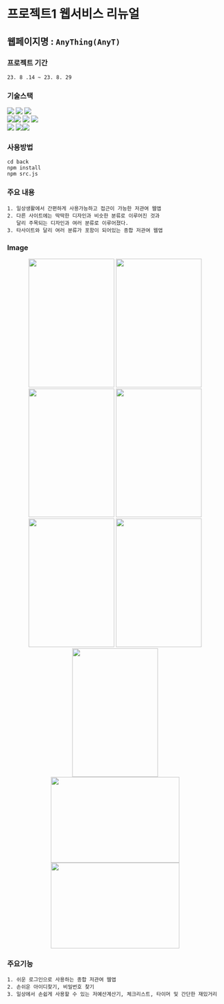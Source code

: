 # 프로젝트1 웹서비스 리뉴얼
## 웹페이지명 : `AnyThing(AnyT)`
### 프로젝트 기간 
`23. 8 .14 ~ 23. 8. 29`
### 기술스택
<img src="https://img.shields.io/badge/html5-E34F26?style=for-the-badge&logo=html5&logoColor=white"/> <img src="https://img.shields.io/badge/css-1572B6?style=for-the-badge&logo=css3&logoColor=white"> <img src="https://img.shields.io/badge/javascript-F7DF1E?style=for-the-badge&logo=javascript&logoColor=black"> <br/>
<img src="https://img.shields.io/badge/Mongoose-F04D35?style=for-the-badge&logo=Mongoose&logoColor=white"><img src="https://img.shields.io/badge/Node.js-339933?style=for-the-badge&logo=node.js&logoColor=white">  <img src="https://img.shields.io/badge/Expess-000000?style=for-the-badge&logo=Express&logoColor=white"> <img src="https://img.shields.io/badge/Nodemon-76D04B?style=for-the-badge&logo=Nodemon&logoColor=white"><br/>
<img src="https://img.shields.io/badge/MongoDB-47A248?style=for-the-badge&logo=MongoDB&logoColor=white"> <img src="https://img.shields.io/badge/Visual%20Studio%20Code-007ACC?style=for-the-badge&logo=Visual%20Studio%20Code&logoColor=white"><img src="https://img.shields.io/badge/GitHub-181717?style=for-the-badge&logo=github&logoColor=white">

### 사용방법
```
cd back
npm install
npm src.js
```

### 주요 내용
```
1. 일상생활에서 간편하게 사용가능하고 접근이 가능한 저관여 웹앱
2. 다른 사이트에는 딱딱한 디자인과 비슷한 분류로 이루어진 것과
   달리 주목되는 디자인과 여러 분류로 이루어졌다.
3. 타사이트와 달리 여러 분류가 포함이 되어있는 종합 저관여 웹앱
```

### Image
<div align='center'>
  <img width="200px" height="300px" src="https://github.com/woodyuu/AnyThing/assets/139299850/af230f0c-62a5-4c35-9601-5f34a30506d6"/>
  <img width="200px" height="300px" src="https://github.com/woodyuu/AnyThing/assets/139299850/549d81fc-0fed-4db3-a435-4ede56add94f"/>
  <img width="200px" height="300px" src="https://github.com/woodyuu/AnyThing/assets/139299850/8311c644-e85b-4b9f-adfb-52f68cfeb1b9"/>
  <img width="200px" height="300px" src="https://github.com/woodyuu/AnyThing/assets/139299850/1288f1ed-4f1e-47b9-9a50-84a915fb0f39"/>
</div>
<div align='center'>
  <img width="200px" height="300px" src="https://github.com/woodyuu/AnyThing/assets/139299850/ca44fa64-b784-42a8-900d-e60dadb028e8"/>
  <img width="200px" height="300px" src="https://github.com/woodyuu/AnyThing/assets/139299850/33b1f1bb-3066-439f-9c84-87e261f38fad"/>
  <img width="200px" height="300px" src="https://github.com/woodyuu/AnyThing/assets/139299850/91a5e3bb-481b-47aa-b11a-0f4dcc96d162"/>
</div>
<div align='center'>
  <img width="300px" height="200px" src="https://github.com/woodyuu/AnyThing/assets/139299850/5b00283a-6abd-4365-ab3d-11ad9f38069d"/>
  <img width="300px" height="200px" src="https://github.com/woodyuu/AnyThing/assets/139299850/9e8c921d-5e13-4311-8808-da92a84c8d4a"/>
</div>

### 주요기능
```
1. 쉬운 로그인으로 사용하는 종합 저관여 웹앱
2. 손쉬운 아이디찾기, 비밀번호 찾기
3. 일상에서 손쉽게 사용할 수 있는 저예산계산기, 체크리스트, 타이머 및 간단한 재밌거리
```
